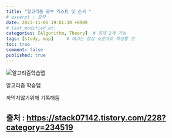 ```yaml
---
title: "알고리즘 공부 리스트 및 순서 "
# excerpt : 요약
date: 2023-11-01 19:01:30 +0900
# last_modified_at: 
categories: [Algorithm, Theory]  # 최대 2개 가능
tags: [study, map]     # 태그는 항상 소문자로 작성할 것
toc: true
comment: false
published: true
---
```


![알고리즘학습맵](https://img1.daumcdn.net/thumb/R1280x0/?scode=mtistory2&fname=https%3A%2F%2Ft1.daumcdn.net%2Fcfile%2Ftistory%2F231C6D3A5933826A22)

알고리즘 학습맵

까먹지않기위해 기록해둠


출처 : https://stack07142.tistory.com/228?category=234519
---
